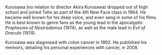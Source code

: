 <!-- Toshio Kurosawa -->

Kurosawa (no relation to director Akira Kurosawa) dropped out of high school and joined Toho as part of the 4th New Face class in 1964. He became well known for his deep voice, and even sang in some of his films. He is best known to genre fans as the young lead in the apocalyptic _Prophecies of Nostradamus_ (1974), as well as the male lead in _Evil of Dracula_ (1974).

Kurosawa was diagnosed with colon cancer in 1992. He published his memoirs, detailing his personal experiences with cancer, in 2008.